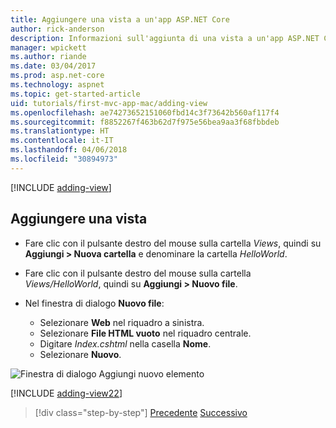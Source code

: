 ```yaml
---
title: Aggiungere una vista a un'app ASP.NET Core
author: rick-anderson
description: Informazioni sull'aggiunta di una vista a un'app ASP.NET Core.
manager: wpickett
ms.author: riande
ms.date: 03/04/2017
ms.prod: asp.net-core
ms.technology: aspnet
ms.topic: get-started-article
uid: tutorials/first-mvc-app-mac/adding-view
ms.openlocfilehash: ae74273652151060fbd14c3f73642b560af117f4
ms.sourcegitcommit: f8852267f463b62d7f975e56bea9aa3f68fbbdeb
ms.translationtype: HT
ms.contentlocale: it-IT
ms.lasthandoff: 04/06/2018
ms.locfileid: "30894973"
---
```

[!INCLUDE [adding-view](../../includes/mvc-intro/adding_view1.md)]

## <a name="add-a-view"></a>Aggiungere una vista 

* Fare clic con il pulsante destro del mouse sulla cartella *Views*, quindi su **Aggiungi > Nuova cartella** e denominare la cartella *HelloWorld*.
* Fare clic con il pulsante destro del mouse sulla cartella *Views/HelloWorld*, quindi su **Aggiungi > Nuovo file**.
* Nel finestra di dialogo **Nuovo file**:

  * Selezionare **Web** nel riquadro a sinistra.
  * Selezionare **File HTML vuoto** nel riquadro centrale.
  * Digitare *Index.cshtml* nella casella **Nome**.
  * Selezionare **Nuovo**.

![Finestra di dialogo Aggiungi nuovo elemento](adding-view/_static/add_view.png)

[!INCLUDE [adding-view22](../../includes/mvc-intro/adding_view2.md)]

> [!div class="step-by-step"]
> [Precedente](adding-controller.md)
> [Successivo](adding-model.md)
